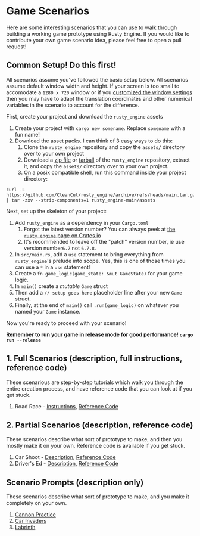 # Game Scenarios

Here are some interesting scenarios that you can use to walk through building a working game prototype using Rusty Engine.  If you would like to contribute your own game scenario idea, please feel free to open a pull request!

## Common Setup! Do this first!

All scenarios assume you've followed the basic setup below.  All scenarios assume default window width and height. If your screen is too small to accomodate a `1280 x 720` window or if you [customized the window settings](https://github.com/bevyengine/bevy/blob/main/examples/window/window_settings.rs) then you may have to adapt the translation coordinates and other numerical variables in the scenario to account for the difference.

First, create your project and download the `rusty_engine` assets
1. Create your project with `cargo new somename`. Replace `somename` with a fun name!
1. Download the asset packs. I can think of 3 easy ways to do this:
    1. Clone the `rusty_engine` repository and copy the `assets/` directory over to your own project
    1. Download a [zip file](https://github.com/CleanCut/rusty_engine/archive/refs/heads/main.zip) or [tarball](https://github.com/CleanCut/rusty_engine/archive/refs/heads/main.tar.gz) of the `rusty_engine` repository, extract it, and copy the `assets/` directory over to your own project.
    1. On a posix compatible shell, run this command inside your project directory:
```shell
curl -L https://github.com/CleanCut/rusty_engine/archive/refs/heads/main.tar.gz | tar -zxv --strip-components=1 rusty_engine-main/assets
```

Next, set up the skeleton of your project:
1. Add `rusty_engine` as a dependency in your `Cargo.toml`
    1. Forgot the latest version number?  You can always peek at [the `rusty_engine` page on Crates.io](https://crates.io/crates/rusty_engine)
    1. It's recommended to leave off the "patch" version number, ie use version number`6.7` not `6.7.8`.
1. In `src/main.rs`, add a `use` statement to bring everything from `rusty_engine`'s prelude into scope. Yes, this is one of those times you can use a `*` in a `use` statement!
1. Create a `fn game_logic(game_state: &mut GameState)` for your game logic.
1. In `main()` create a _mutable_ `Game` struct
1. Then add a `// setup goes here` placeholder line after your new `Game` struct.
1. Finally, at the end of `main()` call `.run(game_logic)` on whatever you named your `Game` instance.

Now you're ready to proceed with your scenario!

**Remember to run your game in release mode for good performance! `cargo run --release`**

## 1. Full Scenarios (description, full instructions, reference code)

These scenarious are step-by-step tutorials which walk you through the entire creation process, and have reference code that you can look at if you get stuck.

1. Road Race - [Instructions](https://github.com/CleanCut/rusty_engine/tree/main/scenarios/road_race.md), [Reference Code](https://github.com/CleanCut/rusty_engine/blob/main/examples/scenarios/road_race.rs)

## 2. Partial Scenarios (description, reference code)

These scenarios describe what sort of prototype to make, and then you mostly make it on your own. Reference code is available if you get stuck.

1. Car Shoot - [Description](https://github.com/CleanCut/rusty_engine/tree/main/scenarios/car_shoot.md), [Reference Code](https://github.com/CleanCut/rusty_engine/blob/main/examples/scenarios/road_race.rs)
1. Driver's Ed - [Description](https://github.com/CleanCut/rusty_engine/tree/main/scenarios/car_shoot.md), [Reference Code](https://github.com/CleanCut/rusty_engine/blob/main/examples/scenarios/extreme_drivers_ed.rs)

## Scenario Prompts (description only)

These scenarios describe what sort of prototype to make, and you make it completely on your own.

1. [Cannon Practice](https://github.com/CleanCut/rusty_engine/tree/main/scenarios/cannon_practice.md)
1. [Car Invaders](https://github.com/CleanCut/rusty_engine/tree/main/scenarios/car_invaders.md)
1. [Labrinth](https://github.com/CleanCut/rusty_engine/tree/main/scenarios/labrinth.md)
